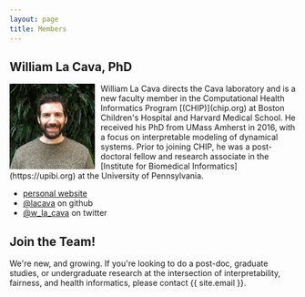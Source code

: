 ```yaml
---
layout: page
title: Members
---
```


## William La Cava, PhD 

<img style="float: left; padding: 0px 10px 0px 0px;" width="150" height="150" src="/docs/assets/profile_pic_small.JPG" alt="pic of William La Cava"/>
William La Cava directs the Cava laboratory and is a new faculty member in the Computational Health Informatics Program [(CHIP)](chip.org) at Boston Children's Hospital and Harvard Medical School. 
He received his PhD from UMass Amherst in 2016, with a focus on interpretable modeling of dynamical systems. 
Prior to joining CHIP, he was a post-doctoral fellow and research associate in the [Institute for Biomedical Informatics](https://upibi.org) at the University of Pennsylvania. 

- [personal website](www.williamlacava.com)
- [@lacava](https://github.com/lacava) on github
- [@w_la_cava](https://twitter.com/w_la_cava) on twitter


## Join the Team!

We're new, and growing. 
If you're looking to do a post-doc, graduate studies, or undergraduate research at the intersection of interpretability, fairness, and health informatics, please contact {{ site.email }}. 
